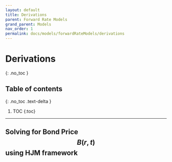 ```yaml
---
layout: default
title: Derivations
parent: Forward Rate Models
grand_parent: Models
nav_order: 1
permalink: docs/models/forwardRateModels/derivations
---
```


# Derivations
{: .no_toc }

## Table of contents
{: .no_toc .text-delta }

1. TOC
{:toc}

---

## Solving for Bond Price $$B(r, t)$$ using HJM framework

